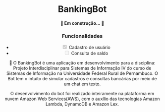<h1 align="center"> BankingBot </h1>
<h4 align="center"> 
	🚧  Em construção...  🚧
</h4>

<h3 align="center">Funcionalidades</h3>
<ul class="contains-task-list" align ="center">
<li class="task-list-item"><input type="checkbox" id="" disabled="" class="task-list-item-checkbox" checked=""> Cadastro de usuário</li>
<li class="task-list-item"><input type="checkbox" id="" disabled="" class="task-list-item-checkbox"> Consulta de saldo</li>
</ul>


<p align="center">🚀 O BankingBot é uma aplicação em desenvolvimento para a disciplina: Projeto Interdisciplinar para Sistemas de Informação IV do curso de Sistemas de Informação na Universidade Federal Rural de Pernambuco. O Bot tem o intuito de simular cadastros e consultas bancárias por meio de um chat em texto.</p>
<p align="center">O desenvolvimento do bot foi realizado inteiramente na plataforma em nuvem Amazon Web Services(AWS), com o auxílio das tecnologias Amazon Lambda, DynamoDB e Amazon Lex.</p>
